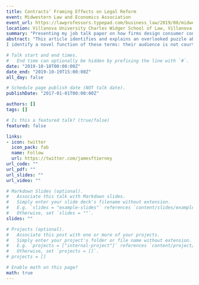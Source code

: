 ```yaml
---
title: Contracts' Framing Effects on Legal Reform
event: Midwestern Law and Economics Association
event_url: https://lawprofessors.typepad.com/business_law/2019/08/midwestern-law-and-economics-conference.html
location: Villanova University Charles Widger School of Law, Villanova, PA
summary: "Presenting my job talk paper on how firms design consumer contracts' to alter policymakers' preferences for status quo contract rules by appealing to behavioral law and economics."
abstract: "This article identifies and explains an overlooked puzzle about consumer contracts. Consumers ignore most contract terms when clicking yes to accept, so scholars usually expect companies to pick ignored terms of the lowest possible quality that courts will let them get away with. One such term might require you to arbitrate instead of participating in a class action. But some companies pick terms that are surprisingly high quality: agreeing to subsidize arbitration costs, or paying you and your attorney if you win more than its last settlement offer. Courts don’t require these terms that consumers ignore, so firms that pick them firms incur costs for unexplained reasons.
I identify a novel function of these terms: their audience is not courts or consumers, but policymakers deciding whether to prohibit other contract terms that are more important to companies. Drawing on behavioral law and economics, and illustrating with a case study, this article shows how companies use high-quality terms to frame the status quo rule. High-quality terms help show how the status quo rule might benefit hypothetical consumers (who never actually use these terms), letting companies appeal to policymakers' cognitive biases so they perceive status quo rules as better than they actually are. This has important theoretical and practical implications. Because contracts' framing effects put a thumb on the scale against reform, reformers should take them into account. And we might reconsider claims in policy debates about how society benefits from what status quo rules let companies do."

# Talk start and end times.
#   End time can optionally be hidden by prefixing the line with `#`.
date: "2019-10-18T00:00:00Z"
date_end: "2019-10-19T15:00:00Z"
all_day: false

# Schedule page publish date (NOT talk date).
publishDate: "2017-01-01T00:00:00Z"

authors: []
tags: []

# Is this a featured talk? (true/false)
featured: false

links:
- icon: twitter
  icon_pack: fab
  name: Follow
  url: https://twitter.com/jamesftierney
url_code: ""
url_pdf: ""
url_slides: ""
url_video: ""

# Markdown Slides (optional).
#   Associate this talk with Markdown slides.
#   Simply enter your slide deck's filename without extension.
#   E.g. `slides = "example-slides"` references `content/slides/example-slides.md`.
#   Otherwise, set `slides = ""`.
slides: ""

# Projects (optional).
#   Associate this post with one or more of your projects.
#   Simply enter your project's folder or file name without extension.
#   E.g. `projects = ["internal-project"]` references `content/project/deep-learning/index.md`.
#   Otherwise, set `projects = []`.
# projects = []

# Enable math on this page?
math: true
---
```

